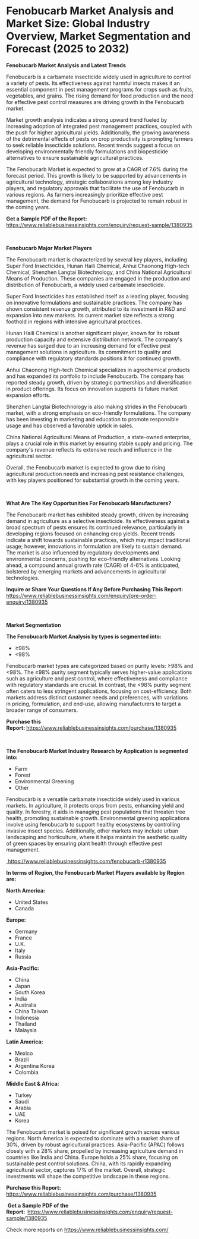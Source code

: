 <p><h1>Fenobucarb Market Analysis and Market Size: Global Industry Overview, Market Segmentation and Forecast (2025 to 2032)</h1></p><p><strong>Fenobucarb Market Analysis and Latest Trends</strong></p>
<p><p>Fenobucarb is a carbamate insecticide widely used in agriculture to control a variety of pests. Its effectiveness against harmful insects makes it an essential component in pest management programs for crops such as fruits, vegetables, and grains. The rising demand for food production and the need for effective pest control measures are driving growth in the Fenobucarb market.</p><p>Market growth analysis indicates a strong upward trend fueled by increasing adoption of integrated pest management practices, coupled with the push for higher agricultural yields. Additionally, the growing awareness of the detrimental effects of pests on crop productivity is prompting farmers to seek reliable insecticide solutions. Recent trends suggest a focus on developing environmentally friendly formulations and biopesticide alternatives to ensure sustainable agricultural practices.</p><p>The Fenobucarb Market is expected to grow at a CAGR of 7.6% during the forecast period. This growth is likely to be supported by advancements in agricultural technology, strategic collaborations among key industry players, and regulatory approvals that facilitate the use of Fenobucarb in various regions. As farmers increasingly prioritize effective pest management, the demand for Fenobucarb is projected to remain robust in the coming years.</p></p>
<p><strong>Get a Sample PDF of the Report:&nbsp;</strong> <a href="https://www.reliablebusinessinsights.com/enquiry/request-sample/1380935?utm_campaign=2731&utm_medium=2&utm_source=Github&utm_content=ia&utm_term=31032025&utm_id=fenobucarb">https://www.reliablebusinessinsights.com/enquiry/request-sample/1380935</a></p>
<p>&nbsp;</p>
<p><strong>Fenobucarb Major Market Players</strong></p>
<p><p>The Fenobucarb market is characterized by several key players, including Super Ford Insecticides, Hunan Haili Chemical, Anhui Chaonong High-tech Chemical, Shenzhen Langtai Biotechnology, and China National Agricultural Means of Production. These companies are engaged in the production and distribution of Fenobucarb, a widely used carbamate insecticide.</p><p>Super Ford Insecticides has established itself as a leading player, focusing on innovative formulations and sustainable practices. The company has shown consistent revenue growth, attributed to its investment in R&D and expansion into new markets. Its current market size reflects a strong foothold in regions with intensive agricultural practices.</p><p>Hunan Haili Chemical is another significant player, known for its robust production capacity and extensive distribution network. The company's revenue has surged due to an increasing demand for effective pest management solutions in agriculture. Its commitment to quality and compliance with regulatory standards positions it for continued growth.</p><p>Anhui Chaonong High-tech Chemical specializes in agrochemical products and has expanded its portfolio to include Fenobucarb. The company has reported steady growth, driven by strategic partnerships and diversification in product offerings. Its focus on innovation supports its future market expansion efforts.</p><p>Shenzhen Langtai Biotechnology is also making strides in the Fenobucarb market, with a strong emphasis on eco-friendly formulations. The company has been investing in marketing and education to promote responsible usage and has observed a favorable uptick in sales.</p><p>China National Agricultural Means of Production, a state-owned enterprise, plays a crucial role in this market by ensuring stable supply and pricing. The company's revenue reflects its extensive reach and influence in the agricultural sector.</p><p>Overall, the Fenobucarb market is expected to grow due to rising agricultural production needs and increasing pest resistance challenges, with key players positioned for substantial growth in the coming years.</p></p>
<p>&nbsp;</p>
<p><strong>What Are The Key Opportunities For Fenobucarb Manufacturers?</strong></p>
<p><p>The Fenobucarb market has exhibited steady growth, driven by increasing demand in agriculture as a selective insecticide. Its effectiveness against a broad spectrum of pests ensures its continued relevance, particularly in developing regions focused on enhancing crop yields. Recent trends indicate a shift towards sustainable practices, which may impact traditional usage; however, innovations in formulation are likely to sustain demand. The market is also influenced by regulatory developments and environmental concerns, pushing for eco-friendly alternatives. Looking ahead, a compound annual growth rate (CAGR) of 4-6% is anticipated, bolstered by emerging markets and advancements in agricultural technologies.</p></p>
<p><strong>Inquire or Share Your Questions If Any Before Purchasing This Report:</strong> <a href="https://www.reliablebusinessinsights.com/enquiry/pre-order-enquiry/1380935?utm_campaign=2731&utm_medium=2&utm_source=Github&utm_content=ia&utm_term=31032025&utm_id=fenobucarb">https://www.reliablebusinessinsights.com/enquiry/pre-order-enquiry/1380935</a></p>
<p>&nbsp;</p>
<p><strong>Market Segmentation</strong></p>
<p><strong>The Fenobucarb Market Analysis by types is segmented into:</strong></p>
<p><ul><li>≥98%</li><li><98%</li></ul></p>
<p><p>Fenobucarb market types are categorized based on purity levels: ≥98% and <98%. The ≥98% purity segment typically serves higher-value applications such as agriculture and pest control, where effectiveness and compliance with regulatory standards are crucial. In contrast, the <98% purity segment often caters to less stringent applications, focusing on cost-efficiency. Both markets address distinct customer needs and preferences, with variations in pricing, formulation, and end-use, allowing manufacturers to target a broader range of consumers.</p></p>
<p><strong>Purchase this Report:&nbsp;</strong><a href="https://www.reliablebusinessinsights.com/purchase/1380935?utm_campaign=2731&utm_medium=2&utm_source=Github&utm_content=ia&utm_term=31032025&utm_id=fenobucarb">https://www.reliablebusinessinsights.com/purchase/1380935</a></p>
<p>&nbsp;</p>
<p><strong>The Fenobucarb Market Industry Research by Application is segmented into:</strong></p>
<p><ul><li>Farm</li><li>Forest</li><li>Environmental Greening</li><li>Other</li></ul></p>
<p><p>Fenobucarb is a versatile carbamate insecticide widely used in various markets. In agriculture, it protects crops from pests, enhancing yield and quality. In forestry, it aids in managing pest populations that threaten tree health, promoting sustainable growth. Environmental greening applications involve using fenobucarb to support healthy ecosystems by controlling invasive insect species. Additionally, other markets may include urban landscaping and horticulture, where it helps maintain the aesthetic quality of green spaces by ensuring plant health through effective pest management.</p></p>
<p><a href="https://www.reliablebusinessinsights.com/fenobucarb-r1380935?utm_campaign=2731&utm_medium=2&utm_source=Github&utm_content=ia&utm_term=31032025&utm_id=fenobucarb">&nbsp;https://www.reliablebusinessinsights.com/fenobucarb-r1380935</a></p>
<p><strong>In terms of Region, the Fenobucarb Market Players available by Region are:</strong></p>
<p>
    <p> <strong> North America: </strong>
        <ul>
            <li>United States</li>
            <li>Canada</li>
        </ul>
        </p> 
    <p> <strong> Europe: </strong>
        <ul>
            <li>Germany</li>
            <li>France</li>
            <li>U.K.</li>
            <li>Italy</li>
            <li>Russia</li>
        </ul>
        </p> 
    <p> <strong> Asia-Pacific: </strong>
        <ul>
            <li>China</li>
            <li>Japan</li>
            <li>South Korea</li>
            <li>India</li>
            <li>Australia</li>
            <li>China Taiwan</li>
            <li>Indonesia</li>
            <li>Thailand</li>
            <li>Malaysia</li>
        </ul>
        </p> 
    <p> <strong> Latin America: </strong>
        <ul>
            <li>Mexico</li>
            <li>Brazil</li>
            <li>Argentina Korea</li>
            <li>Colombia</li>
        </ul>
        </p> 
    <p> <strong> Middle East & Africa: </strong>
        <ul>
            <li>Turkey</li>
            <li>Saudi</li>
            <li>Arabia</li>
            <li>UAE</li>
            <li>Korea</li>
        </ul>
    </p>
    </p>
<p><p>The Fenobucarb market is poised for significant growth across various regions. North America is expected to dominate with a market share of 30%, driven by robust agricultural practices. Asia-Pacific (APAC) follows closely with a 28% share, propelled by increasing agriculture demand in countries like India and China. Europe holds a 25% share, focusing on sustainable pest control solutions. China, with its rapidly expanding agricultural sector, captures 17% of the market. Overall, strategic investments will shape the competitive landscape in these regions.</p></p>
<p><strong>Purchase this Report: </strong><a href="https://www.reliablebusinessinsights.com/purchase/1380935?utm_campaign=2731&utm_medium=2&utm_source=Github&utm_content=ia&utm_term=31032025&utm_id=fenobucarb">https://www.reliablebusinessinsights.com/purchase/1380935</a></p>
<p>&nbsp;<strong>Get a Sample PDF of the Report:&nbsp;&nbsp;</strong><a href="https://www.reliablebusinessinsights.com/enquiry/request-sample/1380935?utm_campaign=2731&utm_medium=2&utm_source=Github&utm_content=ia&utm_term=31032025&utm_id=fenobucarb">https://www.reliablebusinessinsights.com/enquiry/request-sample/1380935</a></p>
<p><strong></strong></p>
<p>Check more reports on <a href="https://www.reliablebusinessinsights.com/?utm_campaign=2731&utm_medium=2&utm_source=Github&utm_content=ia&utm_term=31032025&utm_id=fenobucarb">https://www.reliablebusinessinsights.com/</a></p>